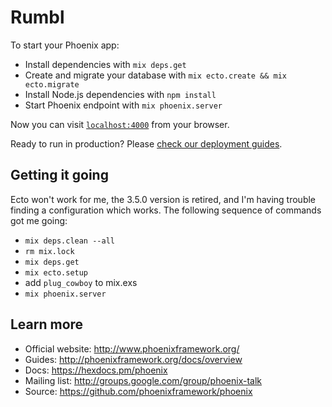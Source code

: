 # Rumbl

To start your Phoenix app:

  * Install dependencies with `mix deps.get`
  * Create and migrate your database with `mix ecto.create && mix ecto.migrate`
  * Install Node.js dependencies with `npm install`
  * Start Phoenix endpoint with `mix phoenix.server`

Now you can visit [`localhost:4000`](http://localhost:4000) from your browser.

Ready to run in production? Please [check our deployment guides](http://www.phoenixframework.org/docs/deployment).

## Getting it going

Ecto won't work for me, the 3.5.0 version is retired, and I'm
having trouble finding a configuration which works. The following
sequence of commands got me going:

* `mix deps.clean --all`
* `rm mix.lock`
* `mix deps.get`
* `mix ecto.setup`
* add `plug_cowboy` to mix.exs
* `mix phoenix.server`

## Learn more

  * Official website: http://www.phoenixframework.org/
  * Guides: http://phoenixframework.org/docs/overview
  * Docs: https://hexdocs.pm/phoenix
  * Mailing list: http://groups.google.com/group/phoenix-talk
  * Source: https://github.com/phoenixframework/phoenix
